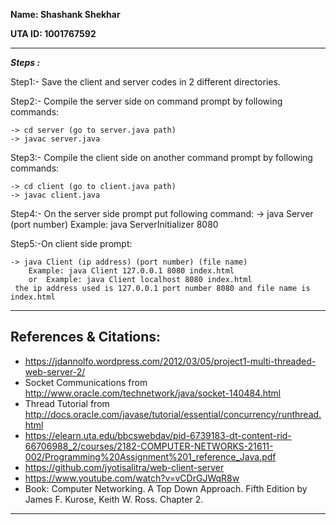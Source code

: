 **Name: Shashank Shekhar** 


**UTA ID: 1001767592**

-----
**_Steps :_**

Step1:- Save the client and server codes in 2 different directories.

Step2:- Compile the server side on command prompt by following commands:

	-> cd server (go to server.java path)
	-> javac server.java
	
Step3:- Compile the client side on another command prompt by following commands:

	-> cd client (go to client.java path)
	-> javac client.java
	
Step4:- On the server side prompt put following command:
	-> java Server (port number)
		Example: java ServerInitializer 8080
		
Step5:-On client side prompt:

	-> java Client (ip address) (port number) (file name)
		Example: java Client 127.0.0.1 8080 index.html
	    or	Example: java Client localhost 8080 index.html
	 the ip address used is 127.0.0.1 port number 8080 and file name is index.html


----
References & Citations:
-----------------------
* https://jdannolfo.wordpress.com/2012/03/05/project1-multi-threaded-web-server-2/
* Socket Communications from http://www.oracle.com/technetwork/java/socket-140484.html 
* Thread Tutorial from http://docs.oracle.com/javase/tutorial/essential/concurrency/runthread.html
* https://elearn.uta.edu/bbcswebdav/pid-6739183-dt-content-rid-66706988_2/courses/2182-COMPUTER-NETWORKS-21611-002/Programming%20Assignment%201_reference_Java.pdf
* https://github.com/jyotisalitra/web-client-server
* https://www.youtube.com/watch?v=vCDrGJWqR8w
* Book: Computer Networking. A Top Down Approach. Fifth Edition by James F. Kurose, Keith W. Ross. Chapter 2.

---